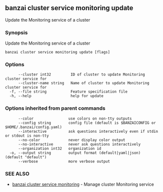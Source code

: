## banzai cluster service monitoring update

Update the Monitoring service of a cluster

### Synopsis

Update the Monitoring service of a cluster

```
banzai cluster service monitoring update [flags]
```

### Options

```
      --cluster int32         ID of cluster to update Monitoring cluster service for
      --cluster-name string   Name of cluster to update Monitoring cluster service for
  -f, --file string           Feature specification file
  -h, --help                  help for update
```

### Options inherited from parent commands

```
      --color                use colors on non-tty outputs
      --config string        config file (default is $BANZAICONFIG or $HOME/.banzai/config.yaml)
      --interactive          ask questions interactively even if stdin or stdout is non-tty
      --no-color             never display color output
      --no-interactive       never ask questions interactively
      --organization int32   organization id
  -o, --output string        output format (default|yaml|json) (default "default")
      --verbose              more verbose output
```

### SEE ALSO

* [banzai cluster service monitoring](banzai_cluster_service_monitoring.md)	 - Manage cluster Monitoring service

